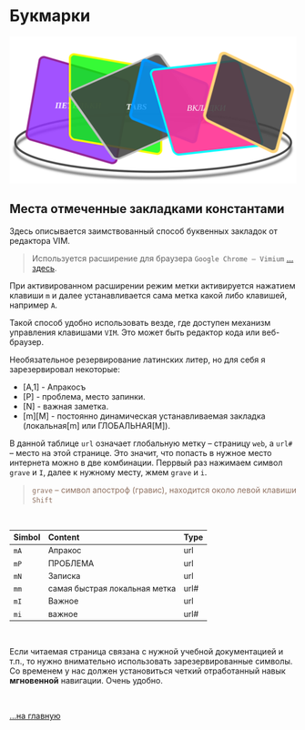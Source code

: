 <div class="navi"><nav id="navi"><!-- js --></nav></div>

# Букмарки

<span id="buki-bookmarks-img" class="img" onclick="imgResize()">![img](assets/svg/buki-bookmarks.svg)</span>

## Места отмеченные закладками константами


Здесь описывается заимствованный способ буквенных закладок от редактора VIM.

>Используется расширение для браузера `Google Chrome – Vimium` […здесь](https://chrome.google.com/webstore/detail/vimium/dbepggeogbaibhgnhhndojpepiihcmeb).

При активированном расширении режим метки активируется нажатием клавиши `m` и далее устанавливается сама метка какой либо клавишей, например `A`.

Такой способ удобно использовать везде, где доступен механизм управления клавишами `VIM`. Это может быть редактор кода или веб-браузер.

Необязательное резервирование латинских литер, но для себя я зарезервировал некоторые:

- [A,1] - Апракосъ
- [P] - проблема, место запинки.
- [N] - важная заметка.
- [m][M] - постоянно динамическая устанавливаемая закладка (локальная[m] или ГЛОБАЛЬНАЯ[M]).

В данной таблице `url` означает глобальную метку –  страницу `web`, а `url#` – место на этой странице. Это значит, что попасть в нужное место интернета можно в две комбинации. Перрвый раз нажимаем символ `grave` и `I`, далее к нужному месту, жмем `grave` и `i`.  

><span style="color: #8F7161;">`grave` – символ апостроф (гравис), находится около левой клавиши `Shift` </span>
 
 <br>

| Simbol | Content                       | Type |
| :----- | :---------------------------- | :--- |
| `mA`   | Апракос                       | url  |
| `mP`   | ПРОБЛЕМА                      | url  |
| `mN`   | Записка                       | url  |
| `mm`   | самая быстрая локальная метка | url# |
| `mI`   | Важное                        | url  |
| `mi`   | важное                        | url# |

<br>

Если читаемая страница связана с нужной учебной документацией и т.п., то нужно внимательно использовать зарезервированные символы. Со временем у нас должен установиться четкий отработанный навык **мгновенной** навигации. Очень удобно.

<br>

[…на главную](/)

<br>

<script src="assets/js/navi.js"></script>
